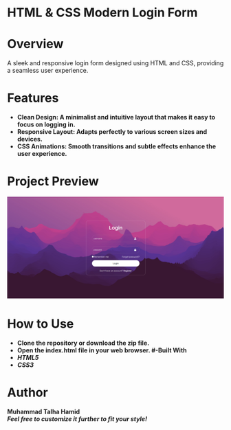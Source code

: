 # HTML & CSS Modern Login Form
# Overview
A sleek and responsive login form designed using HTML and CSS, providing a seamless user experience.
# Features
- <b>Clean Design: A minimalist and intuitive layout that makes it easy to focus on logging in.<b>
- <b>Responsive Layout: Adapts perfectly to various screen sizes and devices. <b>
- <b>CSS Animations: Smooth transitions and subtle effects enhance the user experience.<b>
# Project Preview
<img src=https://github.com/talhaFASTCr123/HTML-CSS-Modern-Login-Form/blob/main/Images/login_preview.png>

# How to Use
- Clone the repository or download the zip file.
- Open the index.html file in your web browser.
#-Built With
- *HTML5*
- *CSS3*
# Author
Muhammad Talha Hamid <br>
*Feel free to customize it further to fit your style!*
